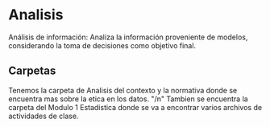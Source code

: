 # Analisis
Análisis de información: Analiza la información proveniente de modelos, considerando la toma de decisiones como objetivo final.

## Carpetas
Tenemos la carpeta de Analisis del contexto y la normativa donde se encuentra mas sobre la etica en los datos. "/n"
Tambien se encuentra la carpeta del Modulo 1 Estadistica donde se va a encontrar varios archivos de actividades de clase.
